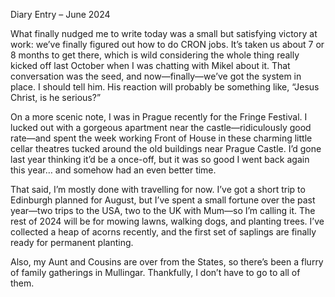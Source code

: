 Diary Entry – June 2024

What finally nudged me to write today was a small but satisfying victory at work: we’ve finally figured out how to do CRON jobs. It’s taken us about 7 or 8 months to get there, which is wild considering the whole thing really kicked off last October when I was chatting with Mikel about it. That conversation was the seed, and now—finally—we’ve got the system in place. I should tell him. His reaction will probably be something like, “Jesus Christ, is he serious?”

On a more scenic note, I was in Prague recently for the Fringe Festival. I lucked out with a gorgeous apartment near the castle—ridiculously good rate—and spent the week working Front of House in these charming little cellar theatres tucked around the old buildings near Prague Castle. I’d gone last year thinking it’d be a once-off, but it was so good I went back again this year… and somehow had an even better time.

That said, I’m mostly done with travelling for now. I’ve got a short trip to Edinburgh planned for August, but I’ve spent a small fortune over the past year—two trips to the USA, two to the UK with Mum—so I’m calling it. The rest of 2024 will be for mowing lawns, walking dogs, and planting trees. I’ve collected a heap of acorns recently, and the first set of saplings are finally ready for permanent planting.

Also, my Aunt and Cousins are over from the States, so there’s been a flurry of family gatherings in Mullingar. Thankfully, I don’t have to go to all of them.
